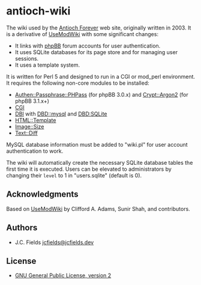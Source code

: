 # antioch-wiki

The wiki used by the [Antioch Forever](https://antiochforever.org/) web site, originally written in 2003. It is a derivative of [UseModWiki](http://www.usemod.com/cgi-bin/wiki.pl) with some significant changes:

- It links with [phpBB](https://www.phpbb.com/) forum accounts for user authentication.
- It uses SQLite databases for its page store and for managing user sessions.
- It uses a template system.

It is written for Perl 5 and designed to run in a CGI or mod\_perl environment. It requires the following non-core modules to be installed:

- [Authen::Passphrase::PHPass](https://metacpan.org/pod/Authen::Passphrase::PHPass) (for phpBB 3.0.x) and [Crypt::Argon2](https://metacpan.org/pod/release/LEONT/Crypt-Argon2-0.006/lib/Crypt/Argon2.pm) (for phpBB 3.1.x+)
- [CGI](https://metacpan.org/pod/CGI)
- [DBI](https://metacpan.org/pod/DBI) with [DBD::mysql](https://metacpan.org/pod/DBD::mysql) and [DBD:SQLite](https://metacpan.org/pod/DBD::SQLite)
- [HTML::Template](https://metacpan.org/pod/HTML::Template)
- [Image::Size](https://metacpan.org/pod/Image::Size)
- [Text::Diff](https://metacpan.org/pod/Text::Diff)

MySQL database information must be added to "wiki.pl" for user account authentication to work.

The wiki will automatically create the necessary SQLite database tables the first time it is executed. Users can be elevated to administrators by changing their `level` to 1 in "users.sqlite" (default is 0).

## Acknowledgments

Based on [UseModWiki](http://www.usemod.com/cgi-bin/wiki.pl) by Clifford A. Adams, Sunir Shah, and contributors.

## Authors

- J.C. Fields <jcfields@jcfields.dev>

## License

- [GNU General Public License, version 2](https://opensource.org/licenses/GPL-2.0)
